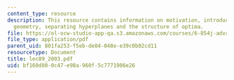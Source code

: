 ```yaml
---
content_type: resource
description: This resource contains information on motivation, introduction, definition,
  geometry, separating hyperplanes and the structure of optima.
file: https://ol-ocw-studio-app-qa.s3.amazonaws.com/courses/6-854j-advanced-algorithms-fall-2005/bf160d800c47e98a960f5c7771906e26_lec09_2003.pdf
file_type: application/pdf
parent_uid: 801fa253-f5eb-de84-048e-e39c0b02cd11
resourcetype: Document
title: lec09_2003.pdf
uid: bf160d80-0c47-e98a-960f-5c7771906e26
---
```

